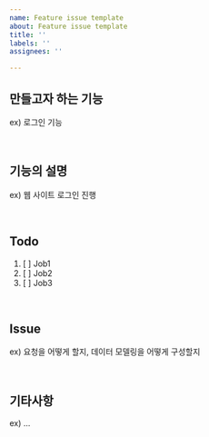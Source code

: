 ```yaml
---
name: Feature issue template
about: Feature issue template
title: ''
labels: ''
assignees: ''

---
```


## 만들고자 하는 기능
ex) 로그인 기능

<br>  

## 기능의 설명
ex) 웹 사이트 로그인 진행  

<br> 

## Todo  
1. [ ] Job1
2. [ ] Job2
3. [ ] Job3

<br> 

## Issue
ex) 요청을 어떻게 할지, 데이터 모델링을 어떻게 구성할지

<br> 

## 기타사항
ex) ...

<br>
